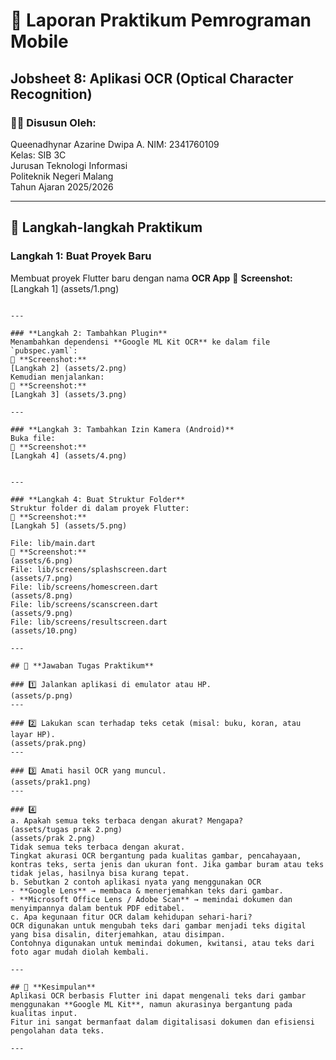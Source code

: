 # 📱 Laporan Praktikum Pemrograman Mobile  
## **Jobsheet 8: Aplikasi OCR (Optical Character Recognition)**  

### 👩‍💻 **Disusun Oleh:**  
Queenadhynar Azarine Dwipa A.
NIM: 2341760109  
Kelas: SIB 3C  
Jurusan Teknologi Informasi  
Politeknik Negeri Malang  
Tahun Ajaran 2025/2026  

---

## 🧩 **Langkah-langkah Praktikum**

### **Langkah 1: Buat Proyek Baru**
Membuat proyek Flutter baru dengan nama **OCR App** 
📸 **Screenshot:**  
[Langkah 1] (assets/1.png)

```

---

### **Langkah 2: Tambahkan Plugin**
Menambahkan dependensi **Google ML Kit OCR** ke dalam file `pubspec.yaml`:
📸 **Screenshot:**  
[Langkah 2] (assets/2.png)
Kemudian menjalankan:
📸 **Screenshot:**  
[Langkah 3] (assets/3.png)

---

### **Langkah 3: Tambahkan Izin Kamera (Android)**
Buka file:
📸 **Screenshot:**  
[Langkah 4] (assets/4.png)


---

### **Langkah 4: Buat Struktur Folder**
Struktur folder di dalam proyek Flutter:
📸 **Screenshot:**  
[Langkah 5] (assets/5.png)

File: lib/main.dart
📸 **Screenshot:**  
(assets/6.png)
File: lib/screens/splashscreen.dart
(assets/7.png)
File: lib/screens/homescreen.dart
(assets/8.png)
File: lib/screens/scanscreen.dart
(assets/9.png)
File: lib/screens/resultscreen.dart
(assets/10.png)

---

## 🧠 **Jawaban Tugas Praktikum**

### 1️⃣ Jalankan aplikasi di emulator atau HP.
(assets/p.png)
---

### 2️⃣ Lakukan scan terhadap teks cetak (misal: buku, koran, atau layar HP).
(assets/prak.png)
---

### 3️⃣ Amati hasil OCR yang muncul.
(assets/prak1.png)
---

### 4️⃣ 
a. Apakah semua teks terbaca dengan akurat? Mengapa?  
(assets/tugas prak 2.png)
(assets/prak 2.png)
Tidak semua teks terbaca dengan akurat.  
Tingkat akurasi OCR bergantung pada kualitas gambar, pencahayaan, kontras teks, serta jenis dan ukuran font. Jika gambar buram atau teks tidak jelas, hasilnya bisa kurang tepat.
b. Sebutkan 2 contoh aplikasi nyata yang menggunakan OCR  
- **Google Lens** → membaca & menerjemahkan teks dari gambar.  
- **Microsoft Office Lens / Adobe Scan** → memindai dokumen dan menyimpannya dalam bentuk PDF editabel.
c. Apa kegunaan fitur OCR dalam kehidupan sehari-hari?  
OCR digunakan untuk mengubah teks dari gambar menjadi teks digital yang bisa disalin, diterjemahkan, atau disimpan.  
Contohnya digunakan untuk memindai dokumen, kwitansi, atau teks dari foto agar mudah diolah kembali.

---

## 🧾 **Kesimpulan**
Aplikasi OCR berbasis Flutter ini dapat mengenali teks dari gambar menggunakan **Google ML Kit**, namun akurasinya bergantung pada kualitas input.  
Fitur ini sangat bermanfaat dalam digitalisasi dokumen dan efisiensi pengolahan data teks.

---
